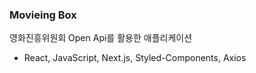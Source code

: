 ### Movieing Box

영화진흥위원회 Open Api를 활용한 애플리케이션

- React, JavaScript, Next.js, Styled-Components, Axios
